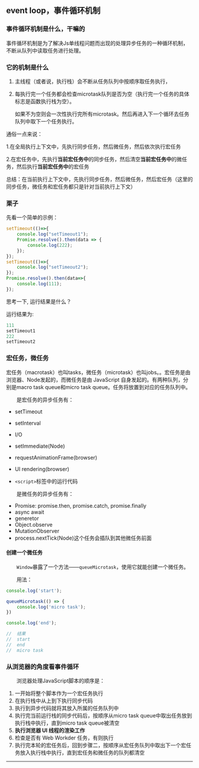 ## event loop，事件循环机制

### 事件循环机制是什么，干嘛的

事件循环机制是为了解决Js单线程问题而出现的处理异步任务的一种循环机制，不断从队列中读取任务进行处理。

### 它的机制是什么

1. 主线程（或者说，执行栈）会不断从任务队列中按顺序取任务执行，

2. 每执行完一个任务都会检查microtask队列是否为空（执行完一个任务的具体标志是函数执行栈为空）。

   如果不为空则会一次性执行完所有microtask。然后再进入下一个循环去任务队列中取下一个任务执行。

通俗一点来说：

1.在全局执行上下文中，先执行同步任务，然后微任务，然后依次执行宏任务

2.在宏任务中，先执行**当前宏任务中**的同步任务，然后清空**当前宏任务中**的微任务，然后执行**当前宏任务中**的宏任务

总结：在当前执行上下文中，先执行同步任务，然后微任务，然后宏任务（这里的同步任务，微任务和宏任务都只是针对当前执行上下文）

### 栗子

先看一个简单的示例：

```js
setTimeout(()=>{
    console.log("setTimeout1");
    Promise.resolve().then(data => {
        console.log(222);
    });
});
setTimeout(()=>{
    console.log("setTimeout2");
});
Promise.resolve().then(data=>{
    console.log(111);
});
```

思考一下, 运行结果是什么？

运行结果为:

```js
111
setTimeout1
222
setTimeout2
```



### 宏任务，微任务

宏任务（macrotask）也叫tasks，微任务（microtask）也叫jobs。。宏任务是由浏览器、Node发起的，而微任务是由 JavaScript 自身发起的。有两种队列，分别是macro task queue和micro task queue。任务将放置到对应的任务队列中。

  是宏任务的异步任务有：

- setTimeout

- setInterval

- I/O

- setImmediate(Node)

- requestAnimationFrame(browser)

- UI rendering(browser)

- `<script>`标签中的运行代码

  

  

  是微任务的异步任务有：

- Promise: promise.then, promise.catch, promise.finally
- async await
- generetor
- Object.observe
- MutationObserver
- process.nextTick(Node)这个任务会插队到其他微任务前面

#### 创建一个微任务

  `Window`暴露了一个方法——`queueMicrotask`，使用它就能创建一个微任务。

  用法：

```js
console.log('start');

queueMicrotask(() => {
    console.log('micro task');
})

console.log('end');

//	结果
//	start
//	end
//	micro task
```



### 从浏览器的角度看事件循环

  浏览器处理JavaScript脚本的顺序是：

1. 一开始将整个脚本作为一个宏任务执行
2. 在执行栈中从上到下执行同步代码
3. 执行到异步代码就将其放入所属的任务队列中
4. 执行完当前运行栈的同步代码后，按顺序从micro task queue中取出任务放到执行栈中执行，直到micro task queue被清空
5. **执行浏览器 UI 线程的渲染工作**
6. 检查是否有 Web Workder 任务，有则执行
7. 执行完本轮的宏任务后，回到步骤二，按顺序从宏任务队列中取出下一个宏任务放入执行栈中执行，直到宏任务和微任务的队列都清空

------

